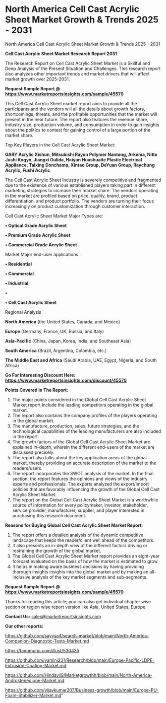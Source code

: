 # North America Cell Cast Acrylic Sheet Market Growth & Trends 2025 - 2031
 North America Cell Cast Acrylic Sheet Market Growth & Trends 2025 - 2031

<strong>Cell Cast Acrylic Sheet Market Research Report 2031</strong>

The Research Report on Cell Cast Acrylic Sheet Market is a Skillful and Deep Analysis of the Present Situation and Challenges. This research report also analyzes other important trends and market drivers that will affect market growth over 2025-2031.

<strong>Request Sample Report @ <a href=https://www.marketreportsinsights.com/sample/45570>https://www.marketreportsinsights.com/sample/45570</a></strong>

This Cell Cast Acrylic Sheet market report aims to provide all the participants and the vendors will all the details about growth factors, shortcomings, threats, and the profitable opportunities that the market will present in the near future. The report also features the revenue share, industry size, production volume, and consumption in order to gain insights about the politics to contest for gaining control of a large portion of the market share.

Top Key Players in the Cell Cast Acrylic Sheet Market:

<strong>GARY Acrylic Xishun, Mitsubishi Rayon Polymer Nantong, Arkema, Nitto Jushi Kogyo, Jiangxi Oulida, Haiyan Huashuaite Plastic Electrical Appliance, Taixing Donchamp, Xintao Group, DeYuan Group, Raychung Acrylic, Fushi Acrylic</strong>

The Cell Cast Acrylic Sheet Industry is severely competitive and fragmented due to the existence of various established players taking part in different marketing strategies to increase their market share. The vendors operating in the market are profiled based on price, quality, brand, product differentiation, and product portfolio. The vendors are turning their focus increasingly on product customization through customer interaction.

Cell Cast Acrylic Sheet Market Major Types are:

<strong>•  Optical Grade Acrylic Sheet

•  Premium Grade Acrylic Sheet

•  Commercial Grade Acrylic Sheet</strong>

Market Major end-user applications :

<strong>•  Residential

•  Commercial

•  Industrial

•  

•  Cell Cast Acrylic Sheet</strong>

Regional Analysis

</u><strong><b>North America</b></strong> (the United States, Canada, and Mexico)

<strong><b>Europe </b></strong>(Germany, France, UK, Russia, and Italy)

<strong><b>Asia-Pacific</b></strong> (China, Japan, Korea, India, and Southeast Asia)

<strong><b>South America</b></strong> (Brazil, Argentina, Colombia, etc.)

<strong><b>The Middle East and Africa</b></strong> (Saudi Arabia, UAE, Egypt, Nigeria, and South Africa)

<strong>Go For Interesting Discount Here: <a href=https://www.marketreportsinsights.com/discount/45570>https://www.marketreportsinsights.com/discount/45570</a></strong>

<strong>Points Covered in The Report:</strong>
<ol>
  <li>The major points considered in the Global Cell Cast Acrylic Sheet Market report include the leading competitors operating in the global market.</li>
  <li>The report also contains the company profiles of the players operating in the global market.</li>
  <li>The manufacture, production, sales, future strategies, and the technological capabilities of the leading manufacturers are also included in the report.</li>
  <li>The growth factors of the Global Cell Cast Acrylic Sheet Market are explained in-depth, wherein the different end-users of the market are discussed precisely.</li>
  <li>The report also talks about the key application areas of the global market, thereby providing an accurate description of the market to the readers/users.</li>
  <li>The report incorporates the SWOT analysis of the market. In the final section, the report features the opinions and views of the industry experts and professionals. The experts analyzed the export/import policies that are favorably influencing the growth of the Global Cell Cast Acrylic Sheet Market.</li>
  <li>The report on the Global Cell Cast Acrylic Sheet Market is a worthwhile source of information for every policymaker, investor, stakeholder, service provider, manufacturer, supplier, and player interested in purchasing this research document.</li>
</ol>
<strong>Reasons for Buying Global Cell Cast Acrylic Sheet Market Report:</strong>

<ol>
  <li>The report offers a detailed analysis of the dynamic competitive landscape that keeps the reader/client well ahead of the competitors.</li>
  <li>It also presents an in-depth view of the different factors driving or restraining the growth of the global market.</li>
  <li>The Global Cell Cast Acrylic Sheet Market report provides an eight-year forecast evaluated on the basis of how the market is estimated to grow.</li>
  <li>It helps in making aware business decisions by having providing thorough insights insights into the global market and by making an all-inclusive analysis of the key market segments and sub-segments.</li>
</ol>
<strong>Request Sample Report @ <a href=https://www.marketreportsinsights.com/sample/45570>https://www.marketreportsinsights.com/sample/45570</a></strong>


Thanks for reading this article; you can also get individual chapter wise section or region wise report version like Asia, United States, Europe.

<strong>Contact Us:</strong>
sales@marketreportsinsights.com

<strong>Our other reports:</strong>

<a href=https://github.com/sayysaif/search-market/blob/main/North-America-Companion-Diagnostic-Tests-Market.md>https://github.com/sayysaif/search-market/blob/main/North-America-Companion-Diagnostic-Tests-Market.md</a>

<a href=https://tanomuno.com/illust/530435>https://tanomuno.com/illust/530435</a>

<a href=https://github.com/yamini231/Research/blob/main/Europe-Pacific-LDPE-Extrusion-Coating-Market.md>https://github.com/yamini231/Research/blob/main/Europe-Pacific-LDPE-Extrusion-Coating-Market.md</a>

<a href=https://github.com/Hindavii9/Marketgrowthh/blob/main/North-America-Androstenedione-Market.md>https://github.com/Hindavii9/Marketgrowthh/blob/main/North-America-Androstenedione-Market.md</a>

<a href=https://github.com/vijaykumar207/Business-growth/blob/main/Europe-PU-Foam-Stabilizer-Market.md>https://github.com/vijaykumar207/Business-growth/blob/main/Europe-PU-Foam-Stabilizer-Market.md</a>"
